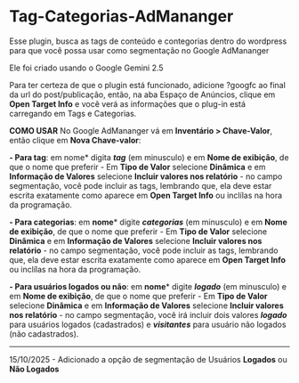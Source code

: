 # Tag-Categorias-AdMananger
Esse plugin, busca as tags de conteúdo e contegorias dentro do wordpress para que você possa usar como segmentação no Google AdMananger

Ele foi criado usando o Google Gemini 2.5

Para ter certeza de que o plugin está funcionado, adicione ?googfc ao final da url do post/publicação, então, na aba Espaço de Anúncios, clique em **Open Target Info** e você verá as informações que o plug-in está carregando em Tags e Categorias.

**COMO USAR**
No Google AdMananger vá em **Inventário > Chave-Valor**, então clique em **Nova Chave-valor**:

**- Para tag**:  em nome* digita ***tag*** (em minusculo) e em **Nome de exibição**, de que o nome que preferir - Em **Tipo de Valor** selecione **Dinâmica** e em **Informação de Valores** selecione **Incluir valores nos relatório** - no campo segmentação, você pode incluir as tags, lembrando que, ela deve estar escrita exatamente como aparece em **Open Target Info** ou inclílas na hora da programação.

**- Para categorias**: em **nome*** digite ***categorias*** (em minusculo) e em **Nome de exibição**, de que o nome que preferir - Em **Tipo de Valor** selecione **Dinâmica** e em **Informação de Valores** selecione **Incluir valores nos relatório** - no campo segmentação, você pode incluir as tags, lembrando que, ela deve estar escrita exatamente como aparece em **Open Target Info** ou inclílas na hora da programação.

**- Para usuários logados ou não**: em **nome*** digite ***logado*** (em minusculo) e em **Nome de exibição**, de que o nome que preferir - Em **Tipo de Valor** selecione **Dinâmica** e em **Informação de Valores** selecione **Incluir valores nos relatório** - no campo segmentação, você irá incluir dois valores ***logado*** para usuários logados (cadastrados) e ***visitantes*** para usuário não logados (não cadastrados).

----
15/10/2025 - Adicionado a opção de segmentação de Usuários **Logados** ou **Não Logados**
